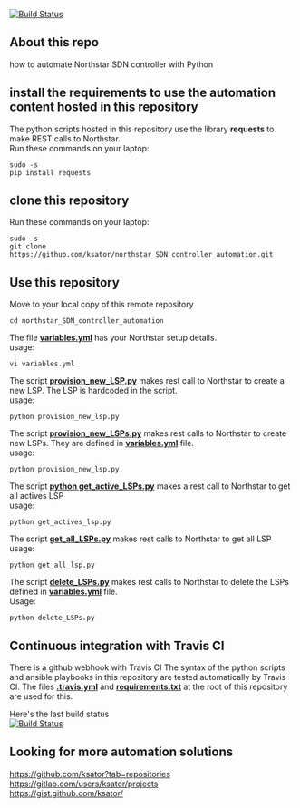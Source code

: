 [![Build Status](https://travis-ci.org/ksator/northstar_SDN_controller_automation.svg?branch=master)](https://travis-ci.org/ksator/northstar_SDN_controller_automation)

## About this repo
how to automate Northstar SDN controller with Python

## install the requirements to use the automation content hosted in this repository  
The python scripts hosted in this repository use the library **requests** to make REST calls to Northstar.   
Run these commands on your laptop:
```
sudo -s
pip install requests
```

## clone this repository
Run these commands on your laptop:
```
sudo -s
git clone https://github.com/ksator/northstar_SDN_controller_automation.git
```

## Use this repository

Move to your local copy of this remote repository
```
cd northstar_SDN_controller_automation
```

The file [**variables.yml**](variables.yml) has your Northstar setup details.  
usage:   
```
vi variables.yml
```

The script [**provision_new_LSP.py**](provision_new_LSP.py) makes rest call to Northstar to create a new LSP. The LSP is hardcoded in the script.    
usage:   
```
python provision_new_lsp.py
```

The script [**provision_new_LSPs.py**](provision_new_LSPs.py) makes rest calls to Northstar to create new LSPs. They are defined in [**variables.yml**](variables.yml) file.    
usage:   
```
python provision_new_lsp.py
```

The script [**python get_active_LSPs.py**](get_active_LSPs.py) makes a rest call to Northstar to get all actives LSP  
usage: 
```
python get_actives_lsp.py
```
  
The script [**get_all_LSPs.py**](get_all_LSPs.py) makes rest calls to Northstar to get all LSP  
usage:   
```
python get_all_lsp.py
```

The script [**delete_LSPs.py**](delete_LSPs.py) makes rest calls to Northstar to delete the LSPs defined in [**variables.yml**](variables.yml) file.  
Usage: 
```
python delete_LSPs.py 
```

## Continuous integration with Travis CI

There is a github webhook with Travis CI
The syntax of the python scripts and ansible playbooks in this repository are tested automatically by Travis CI. 
The files [**.travis.yml**](.travis.yml) and [**requirements.txt**](requirements.txt) at the root of this repository are used for this.  

Here's the last build status  
[![Build Status](https://travis-ci.org/ksator/northstar_SDN_controller_automation.svg?branch=master)](https://travis-ci.org/ksator/northstar_SDN_controller_automation)


## Looking for more automation solutions

https://github.com/ksator?tab=repositories  
https://gitlab.com/users/ksator/projects  
https://gist.github.com/ksator/  
